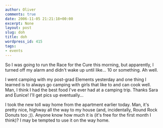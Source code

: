 ```yaml
---
author: Oliver
comments: true
date: 2006-11-05 21:21:18+00:00
excerpt: None
layout: post
slug: doh
title: doh
wordpress_id: 415
tags:
- events
---
```


So I was going to run the Race for the Cure this morning, but apparently, I turned off my alarm and didn't wake up until like... 10 or something.  Ah well.

I went camping with my post-grad Elements yesterday and one thing I learned is to always go camping with girls that like to and can cook well.  Man, I think I had the best food I've ever had at a camping trip.  Thanks Sara and Eunice!  I'll get pics up eventually...

I took the new toll way home from the apartment earlier today.  Man, it's pretty nice, highway all the way to my house (and, incidentally, Round Rock Donuts too ;)).  Anyone know how much it is (it's free for the first month I think)?  I may be tempted to use it on the way home.